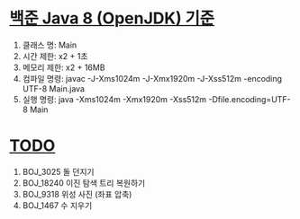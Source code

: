 # [백준 Java 8 (OpenJDK) 기준](https://help.acmicpc.net/language/info)

1. 클래스 명: Main
2. 시간 제한: x2 + 1초
3. 메모리 제한: x2 + 16MB
4. 컴파일 명령: javac -J-Xms1024m -J-Xmx1920m -J-Xss512m -encoding UTF-8 Main.java
5. 실행 명령: java -Xms1024m -Xmx1920m -Xss512m -Dfile.encoding=UTF-8 Main

# [TODO](https://www.acmicpc.net/workbook/view/14842)

1. BOJ_3025 돌 던지기
2. BOJ_18240 이진 탐색 트리 복원하기
3. BOJ_9318 위성 사진 (좌표 압축)
4. BOJ_1467 수 지우기
